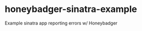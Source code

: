 honeybadger-sinatra-example
===========================

Example sinatra app reporting errors w/ Honeybadger